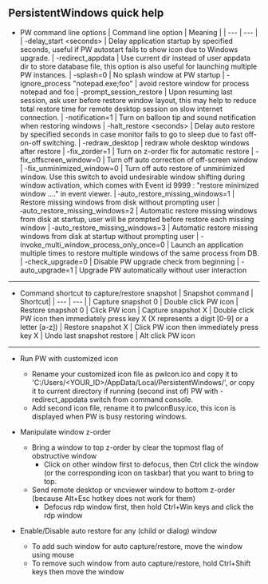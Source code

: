 
## PersistentWindows quick help
* PW command line options
  | Command line option | Meaning |
  | --- | --- |
  | -delay_start \<seconds\> | Delay application startup by specified seconds, useful if PW autostart fails to show icon due to Windows upgrade.
  | -redirect_appdata | Use current dir instead of user appdata dir to store database file, this option is also useful for launching multiple PW instances.
  | -splash=0       | No splash window at PW startup
  | -ignore_process "notepad.exe;foo" | avoid restore window for process notepad and foo
  | -prompt_session_restore | Upon resuming last session, ask user before restore window layout, this may help to reduce total restore time for remote desktop session on slow internet connection.
  | -notification=1 | Turn on balloon tip and sound notification when restoring windows
  | -halt_restore \<seconds\> | Delay auto restore by specified seconds in case monitor fails to go to sleep due to fast off-on-off switching.
  | -redraw_desktop | redraw whole desktop windows after restore
  | -fix_zorder=1   | Turn on z-order fix for automatic restore
  | -fix_offscreen_window=0 | Turn off auto correction of off-screen window
  | -fix_unminimized_window=0 | Turn off auto restore of unminimized window. Use this switch to avoid undesirable window shifting during window activation, which comes with Event id 9999 : "restore minimized window ...." in event viewer.
  | ‑auto_restore_missing_windows=1 | Restore missing windows from disk without prompting user
  | ‑auto_restore_missing_windows=2 | Automatic restore missing windows from disk at startup, user will be prompted before restore each missing window
  | ‑auto_restore_missing_windows=3 | Automatic restore missing windows from disk at startup without prompting user
  | -invoke_multi_window_process_only_once=0 | Launch an application multiple times to restore multiple windows of the same process from DB.
  | -check_upgrade=0 | Disable PW upgrade check from beginning
  | -auto_upgrade=1 | Upgrade PW automatically without user interaction

---

* Command shortcut to capture/restore snapshot
  | Snapshot command | Shortcut|
  | --- | --- |
  | Capture snapshot 0 | Double click PW icon
  | Restore snapshot 0 | Click PW icon
  | Capture snapshot X | Double click PW icon then immediately press key X (X represents a digit [0-9] or a letter [a-z])
  | Restore snapshot X | Click PW icon then immediately press key X
  | Undo last snapshot restore | Alt click PW icon

---

* Run PW with customized icon
  * Rename your customized icon file as pwIcon.ico and copy it to 'C:/Users/\<YOUR_ID>/AppData/Local/PersistentWindows/', or copy it to current directory if running (second inst of) PW with -redirect_appdata switch from command console.
  * Add second icon file, rename it to pwIconBusy.ico, this icon is displayed when PW is busy restoring windows.

* Manipulate window z-order
  * Bring a window to top z-order by clear the topmost flag of obstructive window
    * Click on other window first to defocus, then Ctrl click the window (or the corresponding icon on taskbar) that you want to bring to top.
  * Send remote desktop or vncviewer window to bottom z-order (because Alt+Esc hotkey does not work for them)
    * Defocus rdp window first, then hold Ctrl+Win keys and click the rdp window

* Enable/Disable auto restore for any (child or dialog) window
  * To add such window for auto capture/restore, move the window using mouse
  * To remove such window from auto capture/restore, hold Ctrl+Shift keys then move the window
```
